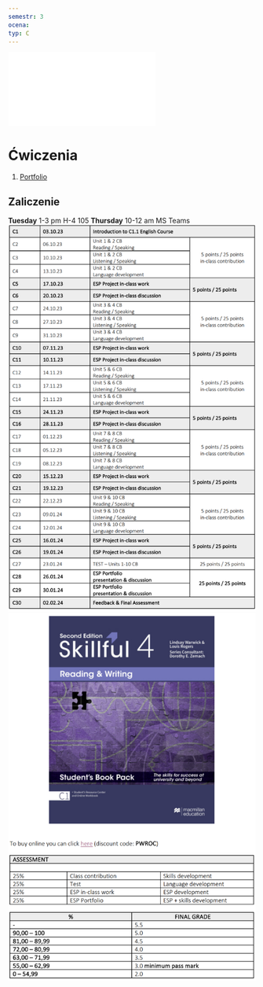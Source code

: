 ```yaml
---
semestr: 3
ocena: 
typ: C
---
```

![SKILLFUL_4_Read&Writing_Sb_Prem_Pk_2nd_Mike_Boyle;_Lindsay_Warwick;](/Notatki/Semestr%203/Język%20angielski%20-%20C1.1/Ćwiczenia/SKILLFUL_4_Read&Writing_Sb_Prem_Pk_2nd_Mike_Boyle;_Lindsay_Warwick;.pdf)
# Ćwiczenia
1. [Portfolio](/Notatki/Semestr%203/Język%20angielski%20-%20C1.1/Ćwiczenia/Portfolio/Portfolio.md)

## Zaliczenie
**Tuesday** 1-3 pm H-4 105
**Thursday** 10-12 am MS Teams
![](/Notatki/Semestr%203/Język%20angielski%20-%20C1.1/Ćwiczenia/Pasted%20image%2020231010141355.png)
![](/Notatki/Semestr%203/Język%20angielski%20-%20C1.1/Ćwiczenia/Pasted%20image%2020231010141410.png)